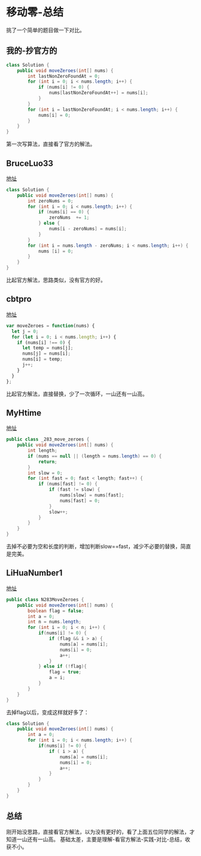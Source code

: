 # 移动零-总结
挑了一个简单的题目做一下对比。
## 我的-抄官方的
```java
class Solution {
    public void moveZeroes(int[] nums) {
        int lastNonZeroFoundAt = 0;
        for (int i = 0; i < nums.length; i++) {
            if (nums[i] != 0) {
                nums[lastNonZeroFoundAt++] = nums[i];
            }
        }
        for (int i = lastNonZeroFoundAt; i < nums.length; i++) {
            nums[i] = 0;
        }
    }
}
```
第一次写算法，直接看了官方的解法。
## BruceLuo33
[地址](https://github.com/BruceLuo33/algorithm008-class01/tree/master/Week_01)
```java
class Solution {
    public void moveZeroes(int[] nums) {
        int zeroNums = 0;
        for (int i = 0; i < nums.length; i++) {
            if (nums[i] == 0) {
                zeroNums  += 1;
            } else {
                nums[i - zeroNums] = nums[i];
            }
        }
        for (int i = nums.length - zeroNums; i < nums.length; i++) {
            nums [i] = 0;
        }
    }
}
```
比起官方解法，思路类似，没有官方的好。
## cbtpro
[地址](https://github.com/cbtpro/algorithm008-class01/tree/master/Week_01)
```javascript
var moveZeroes = function(nums) {
  let j = 0;
  for (let i = 0; i < nums.length; i++) {
    if (nums[i] !== 0) {
      let temp = nums[j];
      nums[j] = nums[i];
      nums[i] = temp;
      j++;
    }
  }
};
```
比起官方解法，直接替换，少了一次循环，一山还有一山高。
## MyHtime
[地址](https://github.com/MyHtime/algorithm008-class01/tree/master/Week_01)
```java
public class _283_move_zeroes {
    public void moveZeroes(int[] nums) {
        int length;
        if (nums == null || (length = nums.length) == 0) {
            return;
        }
        int slow = 0;
        for (int fast = 0; fast < length; fast++) {
            if (nums[fast] != 0) {
                if (fast != slow) {
                    nums[slow] = nums[fast];
                    nums[fast] = 0;
                }
                slow++;
            }
        }
    }
}
```
去掉不必要为空和长度的判断，增加判断slow==fast，减少不必要的替换，简直是完美。
## LiHuaNumber1
[地址](https://github.com/LiHuaNumber1/algorithm008-class01/tree/master/Week_01)
```java
public class N283MoveZeroes {
    public void moveZeroes(int[] nums) {
        boolean flag = false;
        int a = 0;
        int n = nums.length;
        for (int i = 0; i < n; i++) {
            if(nums[i] != 0) {
                if (flag && i > a) {
                    nums[a] = nums[i];
                    nums[i] = 0;
                    a++;
                }
            } else if (!flag){
                flag = true;
                a = i;
            }
        }
    }
}
```
去掉flag以后，变成这样就好多了：
```java
class Solution {
    public void moveZeroes(int[] nums) {
        int a = 0;
        for (int i = 0; i < nums.length; i++) {
            if(nums[i] != 0) {
                if ( i > a) {
                    nums[a] = nums[i];
                    nums[i] = 0;
                    a++;
                }
            }
        }
    }
}
```
## 总结
刚开始没思路，直接看官方解法，以为没有更好的，看了上面五位同学的解法，才知道一山还有一山高。
基础太差，主要是理解-看官方解法-实践-对比-总结，收获不小。